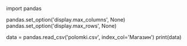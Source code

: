 import pandas

pandas.set_option('display.max_columns', None)
pandas.set_option('display.max_rows', None)

data = pandas.read_csv('polomki.csv', index_col='Магазин')
print(data)

